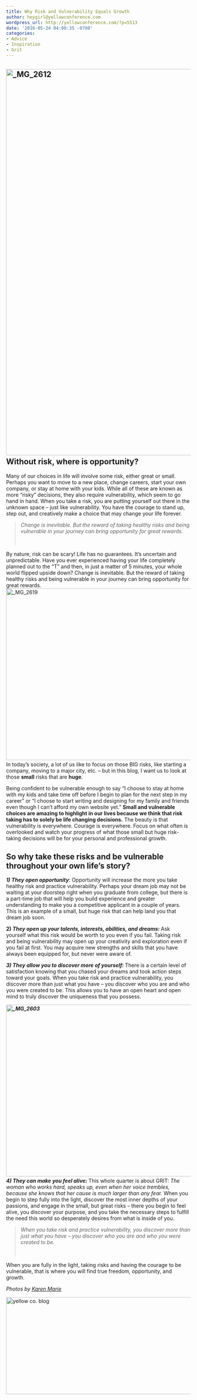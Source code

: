 ```yaml
---
title: Why Risk and Vulnerability Equals Growth
author: heygirl@yellowconference.com
wordpress_url: http://yellowconference.com/?p=5513
date: '2016-05-24 04:00:35 -0700'
categories:
- Advice
- Inspiration
- Grit
---
```

<h2 class="p1"> <a href="http://yellowconference.com/wp-content/uploads/2016/05/MG_2612.jpg"><img class="aligncenter size-full wp-image-5599" src="http://yellowconference.com/wp-content/uploads/2016/05/MG_2612.jpg" alt="_MG_2612" width="700" height="1050" /></a><a href="http://yellowconference.com/wp-content/uploads/2016/05/MG_13941.jpg"><br />
</a>Without risk, where is opportunity?  </h2></p>
<p class="p1"> Many of our choices in life will involve some risk, either great or small. Perhaps you want to move to a new place, change careers, start your own company, or stay at home with your kids. While all of these are known as more &ldquo;risky&rdquo; decisions, they also require vulnerability, which seem to go hand in hand. When you take a risk, you are putting yourself out there in the unknown space &ndash; just like vulnerability. You have the courage to stand up, step out, and creatively make a choice that may change your life forever. </p></p>
<blockquote>
<p class="p1"><em>Change is inevitable. But the reward of taking healthy risks and being vulnerable in your journey can bring opportunity for great rewards.</em></p><br />
</blockquote></p>
<p class="p1"> By nature, risk can be scary! Life has no guarantees. It&rsquo;s uncertain and unpredictable. Have you ever experienced having your life completely planned out to the &ldquo;T&rdquo; and then, in just a matter of 5 minutes, your whole world flipped upside down? Change is inevitable. But the reward of taking healthy risks and being vulnerable in your journey can bring opportunity for great rewards. <a href="http://yellowconference.com/wp-content/uploads/2016/05/MG_2619.jpg"><img class="aligncenter size-full wp-image-5600" src="http://yellowconference.com/wp-content/uploads/2016/05/MG_2619.jpg" alt="_MG_2619" width="700" height="467" /></a> <em> <a href="http://yellowconference.com/wp-content/uploads/2016/05/MG_0707.jpg"><br />
</a> </em> In today&rsquo;s society, a lot of us like to focus on those BIG risks, like starting a company, moving to a major city, etc. &ndash; but in this blog, I want us to look at those <b>small</b> risks that are <b>huge</b>.  </p></p>
<p class="p1"> Being confident to be vulnerable enough to say &ldquo;I choose to stay at home with my kids and take time off before I begin to plan for the next step in my career&rdquo; or &ldquo;I choose to start writing and designing for my family and friends even though I can&rsquo;t afford my own website yet.&rdquo; <strong>Small and vulnerable choices are amazing to highlight in our lives because we think that risk taking has to solely be life changing decisions.</strong> The beauty is that vulnerability is everywhere. Courage is everywhere. Focus on what often is overlooked and watch your progress of what those small but huge risk-taking decisions will be for your personal and professional growth. </p></p>
<h2 class="p1"> So why take these risks and be vulnerable throughout your own life&rsquo;s story?  </h2></p>
<p class="p1"> <b><i>1) They open opportunity</i></b>: Opportunity will increase the more you take healthy risk and practice vulnerability. Perhaps your dream job may not be waiting at your doorstep right when you graduate from college, but there is a part-time job that will help you build experience and greater understanding to make you a competitive applicant in a couple of years. This is an example of a small, but huge risk that can help land you that dream job soon. </p></p>
<p class="p1"> <strong>2) </strong><b><i><strong>They</strong> open up your talents, interests, abilities, and dreams: </i></b>Ask yourself what this risk would be worth to you even if you fail. Taking risk and being vulnerability may open up your creativity and exploration even if you fail at first. You may acquire new strengths and skills that you have always been equipped for, but never were aware of.  </p></p>
<p class="p1"><b><i>3) They allow you to discover more of yourself: </i></b>There is a certain level of satisfaction knowing that you chased your dreams and took action steps toward your goals. When you take risk and practice vulnerability, you discover more than just what you have &ndash; you discover who you are and who you were created to be. This allows you to have an open heart and open mind to truly discover the uniqueness that you possess.</p></p>
<p class="p1"> <b><i><a href="http://yellowconference.com/wp-content/uploads/2016/05/MG_2603.jpg"><img class="aligncenter size-full wp-image-5598" src="http://yellowconference.com/wp-content/uploads/2016/05/MG_2603.jpg" alt="_MG_2603" width="700" height="467" /></a><a href="http://yellowconference.com/wp-content/uploads/2016/05/MG_0631.jpg"><br />
</a>4) They can make you feel alive: </i></b>This whole quarter is about GRIT: <i>The woman who works hard, speaks up, even when her voice trembles, because she knows that her cause is much larger than any fear. </i>When you begin to step fully into the light, discover the most inner depths of your passions, and engage in the small, but great risks &ndash; there you begin to feel alive, you discover your purpose, and you take the necessary steps to fulfill the need this world so desperately desires from what is inside of you. </p></p>
<blockquote>
<p class="p1"><em>When you take risk and practice vulnerability, you discover more than just what you have &ndash; you discover who you are and who you were created to be.</em></p><br />
</blockquote></p>
<p class="p1"> When you are fully in the light, taking risks and having the courage to be vulnerable, that is where you will find true freedom, opportunity, and growth. </p></p>
<p class="p1"><em>Photos by <a href="http://www.karenmariehernandez.com/" target="_blank">Karen Marie</a></em></p></p>
<p class="p1"><a href="https://endearingtraveler.wordpress.com/adventures/" target="_blank"><img class="aligncenter size-full wp-image-4502" src="http://yellowconference.com/wp-content/uploads/2015/12/kristitriplett.jpg" alt="yellow co. blog" width="700" height="264" /></a></p></p>
